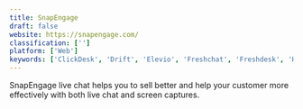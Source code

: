 ```yaml
---
title: SnapEngage
draft: false 
website: https://snapengage.com/
classification: ['']
platform: ['Web']
keywords: ['ClickDesk', 'Drift', 'Elevio', 'Freshchat', 'Freshdesk', 'HappyFox Chat', 'Intercom', 'Kayako', 'LiveAgent', 'LiveChat', 'LiveEngage', 'LivePerson', 'Olark', 'Pure Chat', 'Salesforce Service Cloud', 'Userlike Live Chat', 'Zendesk Chat', 'Zoho Desk', 'Zoho SalesIQ', 'tawk.to']
---
```

SnapEngage live chat helps you to sell better and help your customer more effectively with both live chat and screen captures.